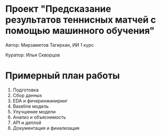 # Проект "Предсказание результатов теннисных матчей с помощью машинного обучения"

Автор: Мирзаметов Тагирхан, ИИ 1 курс

Куратор: Илья Скворцов


# Примерный план работы
1. Подготовкa
2. Сбор данных
3. EDA и фичеринжиниринг
4. Baseline модель
5. Улучшение модели
6. Анализ и объяснимость
7. API и деплой
8. Документация и финализация
